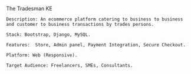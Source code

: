 The Tradesman KE

    Description: An ecommerce platform catering to business to business and customer to business transactions by trades persons.

    Stack: Bootstrap, Django, MySQL.

    Features:  Store, Admin panel, Payment Integration, Secure Checkout.

    Platform: Web (Responsive).

    Target Audience: Freelancers, SMEs, Consultants.
